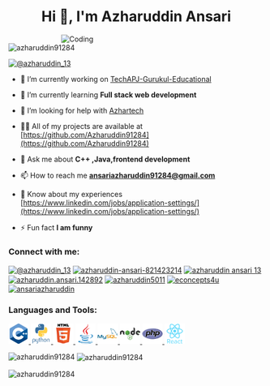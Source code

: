 <!--[![MasterHead](https://camo.githubusercontent.com/48ec00ed4c84e771db4a1db90b56352923a8d644452a32b434d68e97006c9337/68747470733a2f2f63686b736b696c6c732e636f6d2f77702d636f6e74656e742f75706c6f6164732f323032302f30342f504e432d416e696d617465642d42616e6e6572732e676966)] -->
<h1 align="center">Hi 👋, I'm Azharuddin Ansari</h1>
<!--<h3 align="center">A passionate java developer from India</h3> -->
<img align="right" alt="Coding" width="400" src="https://camo.githubusercontent.com/cae12fddd9d6982901d82580bdf321d81fb299141098ca1c2d4891870827bf17/68747470733a2f2f6d69726f2e6d656469756d2e636f6d2f6d61782f313336302f302a37513379765349765f7430696f4a2d5a2e676966">

<p align="left"> <img src="https://komarev.com/ghpvc/?username=azharuddin91284&label=Profile%20views&color=0e75b6&style=flat" alt="azharuddin91284" /> </p>

<p align="left"> <a href="https://twitter.com/@azharuddin_13" target="blank"><img src="https://img.shields.io/twitter/follow/@azharuddin_13?logo=twitter&style=for-the-badge" alt="@azharuddin_13" /></a> </p>

- 🔭 I’m currently working on [TechAPJ-Gurukul-Educational](https://github.com/Azharuddin91284/TechAPJ-Gurukul-EDucational-Website)

- 🌱 I’m currently learning **Full stack web development**

- 🤝 I’m looking for help with [Azhartech](https://github.com/Azharuddin91284/Azhartech)

- 👨‍💻 All of my projects are available at [https://github.com/Azharuddin91284](https://github.com/Azharuddin91284)

- 💬 Ask me about **C++ ,Java,frontend development**

- 📫 How to reach me **ansariazharuddin91284@gmail.com**

- 📄 Know about my experiences [https://www.linkedin.com/jobs/application-settings/](https://www.linkedin.com/jobs/application-settings/)

- ⚡ Fun fact **I am funny**

<h3 align="left">Connect with me:</h3>
<p align="left">
<a href="https://twitter.com/@azharuddin_13" target="blank"><img align="center" src="https://raw.githubusercontent.com/rahuldkjain/github-profile-readme-generator/master/src/images/icons/Social/twitter.svg" alt="@azharuddin_13" height="30" width="40" /></a>
<a href="https://linkedin.com/in/azharuddin-ansari-821423214" target="blank"><img align="center" src="https://raw.githubusercontent.com/rahuldkjain/github-profile-readme-generator/master/src/images/icons/Social/linked-in-alt.svg" alt="azharuddin-ansari-821423214" height="30" width="40" /></a>
<a href="https://kaggle.com/azharuddin ansari 13" target="blank"><img align="center" src="https://raw.githubusercontent.com/rahuldkjain/github-profile-readme-generator/master/src/images/icons/Social/kaggle.svg" alt="azharuddin ansari 13" height="30" width="40" /></a>
<a href="https://fb.com/azharuddin.ansari.142892" target="blank"><img align="center" src="https://raw.githubusercontent.com/rahuldkjain/github-profile-readme-generator/master/src/images/icons/Social/facebook.svg" alt="azharuddin.ansari.142892" height="30" width="40" /></a>
<a href="https://instagram.com/azharuddin5011" target="blank"><img align="center" src="https://raw.githubusercontent.com/rahuldkjain/github-profile-readme-generator/master/src/images/icons/Social/instagram.svg" alt="azharuddin5011" height="30" width="40" /></a>
<a href="https://www.youtube.com/c/econcepts4u" target="blank"><img align="center" src="https://raw.githubusercontent.com/rahuldkjain/github-profile-readme-generator/master/src/images/icons/Social/youtube.svg" alt="econcepts4u" height="30" width="40" /></a>
<a href="https://www.leetcode.com/ansariazharuddin" target="blank"><img align="center" src="https://raw.githubusercontent.com/rahuldkjain/github-profile-readme-generator/master/src/images/icons/Social/leet-code.svg" alt="ansariazharuddin" height="30" width="40" /></a>
</p>

<h3 align="left">Languages and Tools:</h3>
<p align="left"> <a href="https://www.w3schools.com/cpp/" target="_blank" rel="noreferrer"> <img src="https://raw.githubusercontent.com/devicons/devicon/master/icons/cplusplus/cplusplus-original.svg" alt="cplusplus" width="40" height="40"/> </a> <a href="https://www.w3schools.com/css/" target="_blank" rel="noreferrer"> <img src="https://raw.githubusercontent.com/devicons/devicon/master/icons/python/python-original-wordmark.svg" alt="css3" width="40" height="40"/> </a> <a href="https://www.w3.org/html/" target="_blank" rel="noreferrer"> <img src="https://raw.githubusercontent.com/devicons/devicon/master/icons/html5/html5-original-wordmark.svg" alt="html5" width="40" height="40"/> </a> <a href="https://www.java.com" target="_blank" rel="noreferrer"> <img src="https://raw.githubusercontent.com/devicons/devicon/master/icons/java/java-original.svg" alt="java" width="40" height="40"/> </a> <a href="https://www.mysql.com/" target="_blank" rel="noreferrer"> <img src="https://raw.githubusercontent.com/devicons/devicon/master/icons/mysql/mysql-original-wordmark.svg" alt="mysql" width="40" height="40"/> </a> <a href="https://nodejs.org" target="_blank" rel="noreferrer"> <img src="https://raw.githubusercontent.com/devicons/devicon/master/icons/nodejs/nodejs-original-wordmark.svg" alt="nodejs" width="40" height="40"/> </a> <a href="https://www.php.net" target="_blank" rel="noreferrer"> <img src="https://raw.githubusercontent.com/devicons/devicon/master/icons/php/php-original.svg" alt="php" width="40" height="40"/> </a> <a href="https://reactjs.org/" target="_blank" rel="noreferrer"> <img src="https://raw.githubusercontent.com/devicons/devicon/master/icons/react/react-original-wordmark.svg" alt="react" width="40" height="40"/> </a> </p>

<p><img align="left" src="https://github-readme-stats.vercel.app/api/top-langs?username=azharuddin91284&show_icons=true&locale=en&layout=compact" alt="azharuddin91284" /></p>

<p>&nbsp;<img align="center" src="https://github-readme-stats.vercel.app/api?username=azharuddin91284&show_icons=true&locale=en" alt="azharuddin91284" /></p>

<p><img align="center" src="https://github-readme-streak-stats.herokuapp.com/?user=azharuddin91284&" alt="azharuddin91284" /></p>


